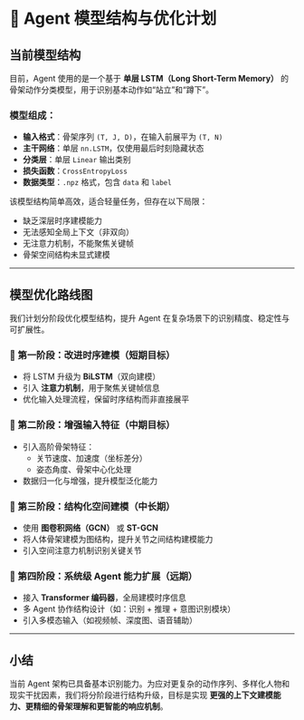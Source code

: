 # 🧠 Agent 模型结构与优化计划

## 当前模型结构

目前，Agent 使用的是一个基于 **单层 LSTM（Long Short-Term Memory）** 的骨架动作分类模型，用于识别基本动作如“站立”和“蹲下”。

### 模型组成：

- **输入格式**：骨架序列 `(T, J, D)`，在输入前展平为 `(T, N)`
- **主干网络**：单层 `nn.LSTM`，仅使用最后时刻隐藏状态
- **分类层**：单层 `Linear` 输出类别
- **损失函数**：`CrossEntropyLoss`
- **数据类型**：`.npz` 格式，包含 `data` 和 `label`

该模型结构简单高效，适合轻量任务，但存在以下局限：

- 缺乏深层时序建模能力
- 无法感知全局上下文（非双向）
- 无注意力机制，不能聚焦关键帧
- 骨架空间结构未显式建模

---

## 模型优化路线图

我们计划分阶段优化模型结构，提升 Agent 在复杂场景下的识别精度、稳定性与可扩展性。

### 🥇 第一阶段：改进时序建模（短期目标）

- 将 LSTM 升级为 **BiLSTM**（双向建模）
- 引入 **注意力机制**，用于聚焦关键帧信息
- 优化输入处理流程，保留时序结构而非直接展平

### 🥈 第二阶段：增强输入特征（中期目标）

- 引入高阶骨架特征：
  - 关节速度、加速度（坐标差分）
  - 姿态角度、骨架中心化处理
- 数据归一化与增强，提升模型泛化能力

### 🥉 第三阶段：结构化空间建模（中长期）

- 使用 **图卷积网络（GCN）** 或 **ST-GCN**
- 将人体骨架建模为图结构，提升关节之间结构建模能力
- 引入空间注意力机制识别关键关节

### 🏁 第四阶段：系统级 Agent 能力扩展（远期）

- 接入 **Transformer 编码器**，全局建模时序信息
- 多 Agent 协作结构设计（如：识别 + 推理 + 意图识别模块）
- 引入多模态输入（如视频帧、深度图、语音辅助）

---

## 小结

当前 Agent 架构已具备基本识别能力。为应对更复杂的动作序列、多样化人物和现实干扰因素，我们将分阶段进行结构升级，目标是实现 **更强的上下文建模能力、更精细的骨架理解和更智能的响应机制**。

